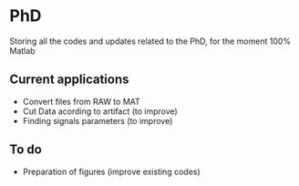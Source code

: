 # PhD
Storing all the codes and updates related to the PhD, for the moment 100% Matlab

## Current applications 
- Convert files from RAW to MAT
- Cut Data acording to artifact (to improve)
- Finding signals parameters (to improve)

## To do
- Preparation of figures (improve existing codes)
